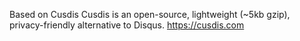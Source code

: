 
Based on Cusdis
Cusdis is an open-source, lightweight (~5kb gzip), privacy-friendly alternative to Disqus.
https://cusdis.com